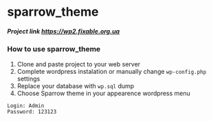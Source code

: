 # sparrow_theme

##### Project link https://wp2.fixable.org.ua

### How to use sparrow_theme

1. Clone and paste project to your web server
2. Complete wordpress instalation or manually change `wp-config.php` settings
3. Replace your database with `wp.sql` dump
4. Choose Sparrow theme in your appearence wordpress menu

```
Login: Admin
Password: 123123
```
